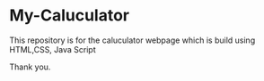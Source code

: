 # My-Caluculator
This repository is for the caluculator webpage which is build using HTML,CSS, Java Script

Thank you.

